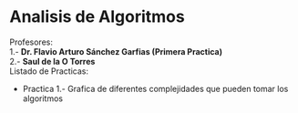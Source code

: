 # Analisis de Algoritmos
Profesores:<br>
1.- **Dr. Flavio Arturo Sánchez Garfias (Primera Practica)**<br>
2.- **Saul de la O Torres**<br>
Listado de Practicas:
- Practica 1.- Grafica de diferentes complejidades que pueden tomar los algoritmos
